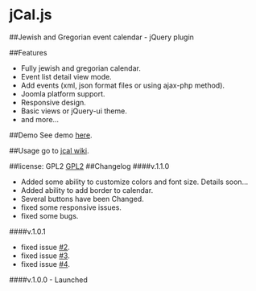 # jCal.js
##Jewish and Gregorian event calendar - jQuery plugin

##Features

- Fully jewish and gregorian calendar.
- Event list detail view mode.
- Add events (xml, json format files or using ajax-php method).
- Joomla platform support.
- Responsive design.
- Basic views or jQuery-ui theme.
- and more...

##Demo
See demo <a href="https://meshesha.github.io/jcal/" target="_blank">here</a>.

##Usage
go to <a href="https://github.com/meshesha/jCal/wiki">jcal wiki</a>.

##license: GPL2
 <a href="https://www.gnu.org/licenses/old-licenses/gpl-2.0.html">GPL2</a>
##Changelog
####v.1.1.0
<ul>
<li>Added some ability to customize colors and font size. Details soon...</li>
<li>Added ability to add border to calendar.</li>
<li>Several buttons have been Changed.</li>
<li>fixed some responsive issues.</li>
<li>fixed some bugs.</li>
</ul>
####v.1.0.1
<ul>
<li>fixed issue <a href="https://github.com/meshesha/jCal/issues/2">#2</a>.</li>
<li>fixed issue <a href="https://github.com/meshesha/jCal/issues/2">#3</a>.</li>
<li>fixed issue <a href="https://github.com/meshesha/jCal/issues/2">#4</a>.</li>
</ul>
####v.1.0.0 - Launched



